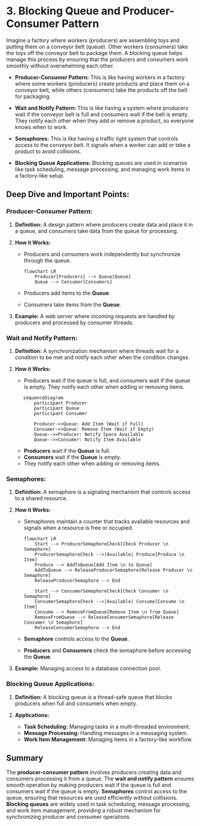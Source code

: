 # 3. Blocking Queue and Producer-Consumer Pattern

Imagine a factory where workers (producers) are assembling toys and putting them on a conveyor belt (queue). Other workers (consumers) take the toys off the conveyor belt to package them. A blocking queue helps manage this process by ensuring that the producers and consumers work smoothly without overwhelming each other.

- **Producer-Consumer Pattern:** This is like having workers in a factory where some workers (producers) create products and place them on a conveyor belt, while others (consumers) take the products off the belt for packaging.

- **Wait and Notify Pattern:** This is like having a system where producers wait if the conveyor belt is full and consumers wait if the belt is empty. They notify each other when they add or remove a product, so everyone knows when to work.

- **Semaphores:** This is like having a traffic light system that controls access to the conveyor belt. It signals when a worker can add or take a product to avoid collisions.

- **Blocking Queue Applications:** Blocking queues are used in scenarios like task scheduling, message processing, and managing work items in a factory-like setup.

## Deep Dive and Important Points:

### Producer-Consumer Pattern:

1. **Definition:** A design pattern where producers create data and place it in a queue, and consumers take data from the queue for processing.

2. **How it Works:**

   - Producers and consumers work independently but synchronize through the queue.

     ```mermaid
     flowchart LR
         Producer[Producers] --> Queue[Queue]
         Queue --> Consumer[Consumers]
     ```

   - Producers add items to the **Queue**.
   - Consumers take items from the **Queue**.

3. **Example:** A web server where incoming requests are handled by producers and processed by consumer threads.

### Wait and Notify Pattern:

1.  **Definition:** A synchronization mechanism where threads wait for a condition to be met and notify each other when the condition changes.

2.  **How it Works:**

    - Producers wait if the queue is full, and consumers wait if the queue is empty. They notify each other when adding or removing items.

    ```mermaid
       sequenceDiagram
           participant Producer
           participant Queue
           participant Consumer

           Producer->>Queue: Add Item (Wait if Full)
           Consumer->>Queue: Remove Item (Wait if Empty)
           Queue-->>Producer: Notify Space Available
           Queue-->>Consumer: Notify Item Available
    ```

    - **Producers** wait if the **Queue** is full.
    - **Consumers** wait if the **Queue** is empty.
    - They notify each other when adding or removing items.

### Semaphores:

1.  **Definition:** A semaphore is a signaling mechanism that controls access to a shared resource.

2.  **How it Works:**

    - Semaphores maintain a counter that tracks available resources and signals when a resource is free or occupied.

      ```mermaid
      flowchart LR
          Start --> ProducerSemaphoreCheck[Check Producer \n Semaphore]
          ProducerSemaphoreCheck -->|Available| Produce[Produce \n Item]
          Produce --> AddToQueue[Add Item \n to Queue]
          AddToQueue --> ReleaseProducerSemaphore[Release Producer \n Semaphore]
          ReleaseProducerSemaphore --> End

          Start --> ConsumerSemaphoreCheck[Check Consumer \n Semaphore]
          ConsumerSemaphoreCheck -->|Available| Consume[Consume \n Item]
          Consume --> RemoveFromQueue[Remove Item \n from Queue]
          RemoveFromQueue --> ReleaseConsumerSemaphore[Release Consumer \n Semaphore]
          ReleaseConsumerSemaphore --> End
      ```

    - **Semaphore** controls access to the **Queue**.
    - **Producers** and **Consumers** check the semaphore before accessing the **Queue**.

3.  **Example:** Managing access to a database connection pool.

### Blocking Queue Applications:

1.  **Definition:** A blocking queue is a thread-safe queue that blocks producers when full and consumers when empty.

2.  **Applications:**

    - **Task Scheduling:** Managing tasks in a multi-threaded environment.
    - **Message Processing:** Handling messages in a messaging system.
    - **Work Item Management:** Managing items in a factory-like workflow.

## Summary

The **producer-consumer pattern** involves producers creating data and consumers processing it from a queue. The **wait and notify pattern** ensures smooth operation by making producers wait if the queue is full and consumers wait if the queue is empty. **Semaphores** control access to the queue, ensuring that resources are used efficiently without collisions. **Blocking queues** are widely used in task scheduling, message processing, and work item management, providing a robust mechanism for synchronizing producer and consumer operations.
